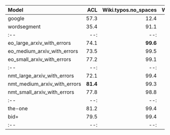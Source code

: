 | Model | ACL | Wiki.typos.no_spaces | Wiki.typos | Wiki | arXiv.OCR | arXiv.pdftotext | doval |
| :-- | --: | --: | --: | --: | --: | --: | --: |
| google | 57.3 | 12.4 | 44.4 | 64.9 | 72.8 | 0.0 | - |
| wordsegment | 35.4 | 91.1 | 10.8 | 60.7 | 46.7 | 2.1 | - |
| :-- | --: | --: | --: | --: | --: | --: | --: |
| eo_large_arxiv_with_errors | 74.1 | **99.6** | 87.5 | **98.8** | 93.3 | 68.6 | **99.8** |
| eo_medium_arxiv_with_errors | 73.5 | 99.5 | 84.4 | 98.5 | 92.5 | 66.2 | 99.8 |
| eo_small_arxiv_with_errors | 77.2 | 99.1 | 76.6 | 97.5 | 89.3 | 60.5 | 99.5 |
| :-- | --: | --: | --: | --: | --: | --: | --: |
| nmt_large_arxiv_with_errors | 72.1 | 99.4 | 87.6 | 98.7 | 93.1 | 70.5 | 99.8 |
| nmt_medium_arxiv_with_errors | **81.4** | 99.3 | 86.3 | 98.6 | 92.6 | **71.6** | 99.6 |
| nmt_small_arxiv_with_errors | 77.8 | 98.8 | 81.7 | 97.7 | 91.7 | 62.5 | 99.1 |
| :-- | --: | --: | --: | --: | --: | --: | --: |
| the-one | 81.2 | 99.4 | 89.6 | 98.5 | 94.8 | 67.7 | 99.7 |
| bid+ | 79.5 | 99.4 | **90.9** | 98.2 | **94.9** | 68.9 | 99.7 |
| :-- | --: | --: | --: | --: | --: | --: | --: |